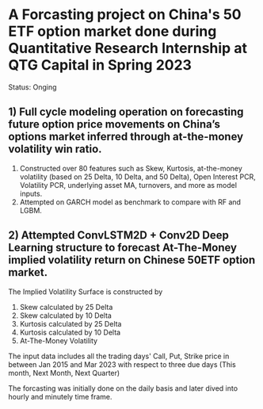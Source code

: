 # A Forcasting project on China's 50 ETF option market done during Quantitative Research Internship at QTG Capital in Spring 2023
Status: Onging

## 1) Full cycle modeling operation on forecasting future option price movements on China’s options market inferred through at-the-money volatility win ratio.
1. Constructed over 80 features such as Skew, Kurtosis, at-the-money volatility (based on 25 Delta, 10 Delta, and 50 Delta), Open Interest PCR, Volatility PCR, underlying asset MA, turnovers, and more as model inputs.
2. Attempted on GARCH model as benchmark to compare with RF and LGBM.



## 2) Attempted ConvLSTM2D + Conv2D Deep Learning structure to forecast At-The-Money implied volatility return on Chinese 50ETF option market.

The Implied Volatility Surface is constructed by 
1. Skew calculated by 25 Delta
2. Skew calculated by 10 Delta
3. Kurtosis calculated by 25 Delta
4. Kurtosis calculated by 10 Delta
5. At-The-Money Volatility

The input data includes all the trading days' Call, Put, Strike price in between Jan 2015 and Mar 2023 with respect to three due days (This month, Next Month, Next Quarter)

The forcasting was initially done on the daily basis and later dived into hourly and minutely time frame.
